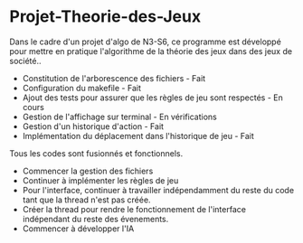 # Projet-Theorie-des-Jeux
Dans le cadre d'un projet d'algo de N3-S6, ce programme est développé pour mettre en pratique l'algorithme de la théorie des jeux dans des jeux de société..

- Constitution de l'arborescence des fichiers - Fait
- Configuration du makefile - Fait
- Ajout des tests pour assurer que les règles de jeu sont respectés - En cours
- Gestion de l'affichage sur terminal - En vérifications
- Gestion d'un historique d'action - Fait
- Implémentation du déplacement dans l'historique de jeu - Fait

Tous les codes sont fusionnés et fonctionnels.


- Commencer la gestion des fichiers
- Continuer à implémenter les règles de jeu
- Pour l'interface, continuer à travailler indépendamment du reste du code tant que la thread n'est pas créée.
- Créer la thread pour rendre le fonctionnement de l'interface indépendant du reste des évenements.
- Commencer à développer l'IA
